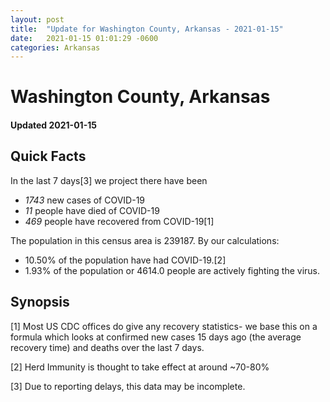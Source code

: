 ```yaml
---
layout: post
title:  "Update for Washington County, Arkansas - 2021-01-15"
date:   2021-01-15 01:01:29 -0600
categories: Arkansas
---
```


# Washington County, Arkansas
#### Updated 2021-01-15

## Quick Facts

In the last 7 days[3] we project there have been
- *1743* new cases of COVID-19
- *11* people have died of COVID-19
- *469* people have recovered from COVID-19[1]

The population in this census area is 239187. By our calculations:
- 10.50% of the population have had COVID-19.[2]
- 1.93% of the population or 4614.0 people are actively fighting the virus.

## Synopsis




[1] Most US CDC offices do give any recovery statistics- we base this on a formula which looks at confirmed new cases
15 days ago (the average recovery time) and deaths over the last 7 days.

[2] Herd Immunity is thought to take effect at around ~70-80%

[3] Due to reporting delays, this data may be incomplete.
 
    
